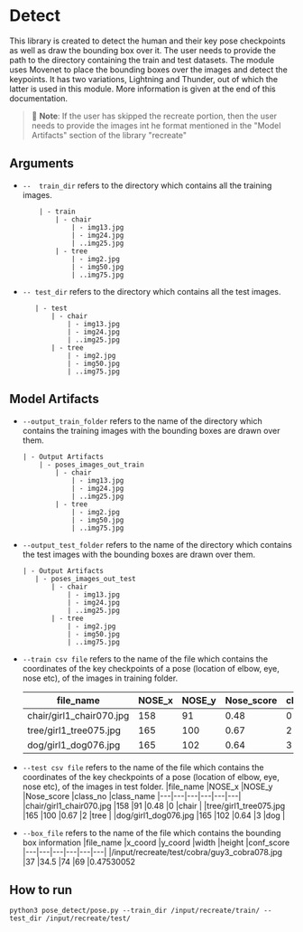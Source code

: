 # Detect
This library is created to detect the human and their key pose checkpoints as well as draw the bounding box over it. The user needs to provide the path to the directory containing the train and test datasets.
The module uses Movenet to place the bounding boxes over the images and detect the keypoints. It has two variations, Lightning and Thunder, out of which the latter is used in this module.
More information is given at the end of this documentation.
> 📝 **Note**: If the user has skipped the recreate portion, then the user needs to provide the images int he format mentioned in the "Model Artifacts" section of the library "recreate" 
## Arguments
 - `--	train_dir` refers to the directory which contains all the training images.
    ```
        | - train
            | - chair
                | - img13.jpg
                | - img24.jpg
                | ..img25.jpg
            | - tree
                | - img2.jpg
                | - img50.jpg
                | ..img75.jpg
- `-- test_dir` refers to the directory which contains all the test images.
     ```
        | - test
            | - chair
                | - img13.jpg
                | - img24.jpg
                | ..img25.jpg
            | - tree
                | - img2.jpg
                | - img50.jpg
                | ..img75.jpg
## Model Artifacts 
- `--output_train_folder` refers to the name of the directory which contains the training images with the bounding boxes are drawn over them.
    ```
    | - Output Artifacts
        | - poses_images_out_train
            | - chair
                | - img13.jpg
                | - img24.jpg
                | ..img25.jpg
            | - tree
                | - img2.jpg
                | - img50.jpg
                | ..img75.jpg
- `--output_test_folder` refers to the name of the directory which contains the test images with the bounding boxes are drawn over them.
     ```
    | - Output Artifacts
        | - poses_images_out_test
            | - chair
                | - img13.jpg
                | - img24.jpg
                | ..img25.jpg
            | - tree
                | - img2.jpg
                | - img50.jpg
                | ..img75.jpg
- `--train csv file` refers to the name of the file which contains the coordinates of the key checkpoints of a pose (location of elbow, eye, nose etc), of the images in training folder.

    |file_name   |NOSE_x   |NOSE_y   |Nose_score   |class_no   |class_name
    |---|---|---|---|---|---|
    |chair/girl1_chair070.jpg   |158   |91   |0.48   |0  |chair   |
    |tree/girl1_tree075.jpg   |165   |100   |0.67   |2   |tree   |
    |dog/girl1_dog076.jpg   |165   |102   |0.64   |3   |dog   |
- `--test csv file` refers to the name of the file which contains the coordinates of the key checkpoints of a pose (location of elbow, eye, nose etc), of the images in test folder.
    |file_name   |NOSE_x   |NOSE_y   |Nose_score   |class_no   |class_name
    |---|---|---|---|---|---|
    |chair/girl1_chair070.jpg   |158   |91   |0.48   |0  |chair   |
    |tree/girl1_tree075.jpg   |165   |100   |0.67   |2   |tree   |
    |dog/girl1_dog076.jpg   |165   |102   |0.64   |3   |dog   |
- `--box_file` refers to the name of the file which contains the bounding box information
    |file_name  |x_coord	|y_coord	|width	|height     |conf_score
    |---|---|---|---|---|---|
    |/input/recreate/test/cobra/guy3_cobra078.jpg	|37	    |34.5	|74	|69	|0.47530052
## How to run
```
python3 pose_detect/pose.py --train_dir /input/recreate/train/ --test_dir /input/recreate/test/
```

